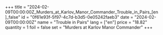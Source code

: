 +++
title = "2024-02-09T00:00:00Z_Murders_at_Karlov_Manor_Commander_Trouble_in_Pairs_[en]_false"
id = "0f61e93f-5f97-4c7d-b3d5-0e05242faeb3"
date = "2024-02-09T00:00:00Z"
name = "Trouble in Pairs"
lang = ["en"]
price = "18.82"
quantity = 1
foil = false
set = "Murders at Karlov Manor Commander"
+++
